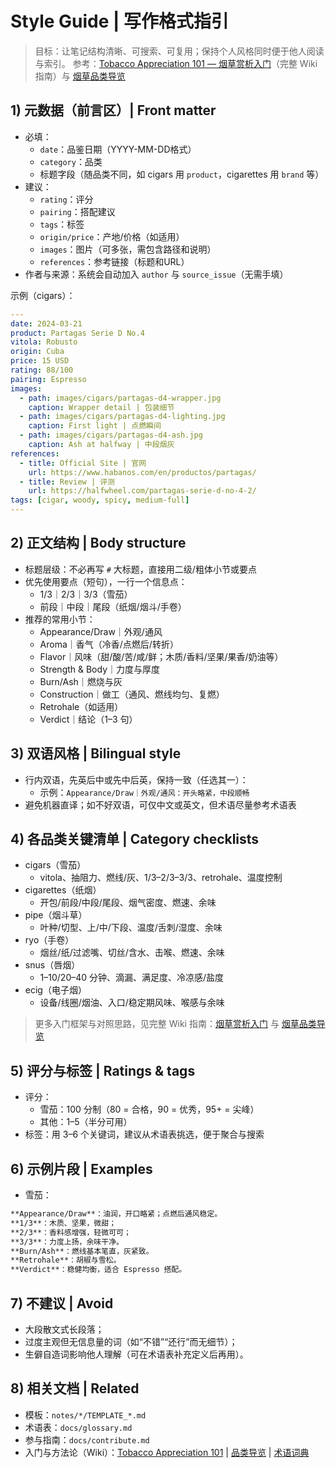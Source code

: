 # Style Guide | 写作格式指引

> 目标：让笔记结构清晰、可搜索、可复用；保持个人风格同时便于他人阅读与索引。
> 参考：[Tobacco Appreciation 101 — 烟草赏析入门](../wiki/Tobacco-Appreciation-101.md)（完整 Wiki 指南）与 [烟草品类导览](../wiki/Tobacco-Category-Guide.md)

## 1) 元数据（前言区）| Front matter
- 必填：
  - `date`：品鉴日期（YYYY-MM-DD格式）
  - `category`：品类
  - 标题字段（随品类不同，如 cigars 用 `product`，cigarettes 用 `brand` 等）
- 建议：
  - `rating`：评分
  - `pairing`：搭配建议
  - `tags`：标签
  - `origin/price`：产地/价格（如适用）
  - `images`：图片（可多张，需包含路径和说明）
  - `references`：参考链接（标题和URL）
- 作者与来源：系统会自动加入 `author` 与 `source_issue`（无需手填）

示例（cigars）：
```yaml
---
date: 2024-03-21
product: Partagas Serie D No.4
vitola: Robusto
origin: Cuba
price: 15 USD
rating: 88/100
pairing: Espresso
images:
  - path: images/cigars/partagas-d4-wrapper.jpg
    caption: Wrapper detail | 包装细节
  - path: images/cigars/partagas-d4-lighting.jpg
    caption: First light | 点燃瞬间
  - path: images/cigars/partagas-d4-ash.jpg
    caption: Ash at halfway | 中段烟灰
references:
  - title: Official Site | 官网
    url: https://www.habanos.com/en/productos/partagas/
  - title: Review | 评测
    url: https://halfwheel.com/partagas-serie-d-no-4-2/
tags: [cigar, woody, spicy, medium-full]
---
```

## 2) 正文结构 | Body structure
- 标题层级：不必再写 `#` 大标题，直接用二级/粗体小节或要点
- 优先使用要点（短句），一行一个信息点：
  - 1/3｜2/3｜3/3（雪茄）
  - 前段｜中段｜尾段（纸烟/烟斗/手卷）
- 推荐的常用小节：
  - Appearance/Draw｜外观/通风
  - Aroma｜香气（冷香/点燃后/转折）
  - Flavor｜风味（甜/酸/苦/咸/鲜；木质/香料/坚果/果香/奶油等）
  - Strength & Body｜力度与厚度
  - Burn/Ash｜燃烧与灰
  - Construction｜做工（通风、燃线均匀、复燃）
  - Retrohale（如适用）
  - Verdict｜结论（1–3 句）

## 3) 双语风格 | Bilingual style
- 行内双语，先英后中或先中后英，保持一致（任选其一）：
  - 示例：`Appearance/Draw｜外观/通风：开头略紧，中段顺畅`
- 避免机器直译；如不好双语，可仅中文或英文，但术语尽量参考术语表

## 4) 各品类关键清单 | Category checklists
- cigars（雪茄）
  - vitola、抽阻力、燃线/灰、1/3–2/3–3/3、retrohale、温度控制
- cigarettes（纸烟）
  - 开包/前段/中段/尾段、烟气密度、燃速、余味
- pipe（烟斗草）
  - 叶种/切型、上/中/下段、温度/舌刺/湿度、余味
- ryo（手卷）
  - 烟丝/纸/过滤嘴、切丝/含水、击喉、燃速、余味
- snus（唇烟）
  - 1–10/20–40 分钟、滴漏、满足度、冷凉感/盐度
- ecig（电子烟）
  - 设备/线圈/烟油、入口/稳定期风味、喉感与余味

> 更多入门框架与对照思路，见完整 Wiki 指南：[烟草赏析入门](../wiki/Tobacco-Appreciation-101.md) 与 [烟草品类导览](../wiki/Tobacco-Category-Guide.md)

## 5) 评分与标签 | Ratings & tags
- 评分：
  - 雪茄：100 分制（80 = 合格，90 = 优秀，95+ = 尖峰）
  - 其他：1–5（半分可用）
- 标签：用 3–6 个关键词，建议从术语表挑选，便于聚合与搜索

## 6) 示例片段 | Examples
- 雪茄：
```md
**Appearance/Draw**：油润，开口略紧；点燃后通风稳定。
**1/3**：木质、坚果，微甜；
**2/3**：香料感增强，轻微可可；
**3/3**：力度上扬，余味干净。
**Burn/Ash**：燃线基本笔直，灰紧致。
**Retrohale**：胡椒与雪松。
**Verdict**：稳健均衡，适合 Espresso 搭配。
```

## 7) 不建议 | Avoid
- 大段散文式长段落；
- 过度主观但无信息量的词（如“不错”“还行”而无细节）；
- 生僻自造词影响他人理解（可在术语表补充定义后再用）。

## 8) 相关文档 | Related
- 模板：`notes/*/TEMPLATE_*.md`
- 术语表：`docs/glossary.md`
- 参与指南：`docs/contribute.md`
- 入门与方法论（Wiki）：[Tobacco Appreciation 101](../wiki/Tobacco-Appreciation-101.md) | [品类导览](../wiki/Tobacco-Category-Guide.md) | [术语词典](../wiki/Terminology-Descriptors.md)
